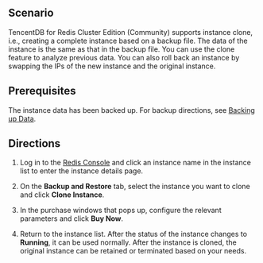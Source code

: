 ## Scenario
TencentDB for Redis Cluster Edition (Community) supports instance clone, i.e., creating a complete instance based on a backup file. The data of the instance is the same as that in the backup file. You can use the clone feature to analyze previous data. You can also roll back an instance by swapping the IPs of the new instance and the original instance.

## Prerequisites
The instance data has been backed up. For backup directions, see [Backing up Data](https://cloud.tencent.com/document/product/239/30901).

## Directions
1. Log in to the [Redis Console](https://console.cloud.tencent.com/redis) and click an instance name in the instance list to enter the instance details page.
2. On the **Backup and Restore** tab, select the instance you want to clone and click **Clone Instance**.

3. In the purchase windows that pops up, configure the relevant parameters and click **Buy Now**.
4. Return to the instance list. After the status of the instance changes to **Running**, it can be used normally.
 After the instance is cloned, the original instance can be retained or terminated based on your needs.



